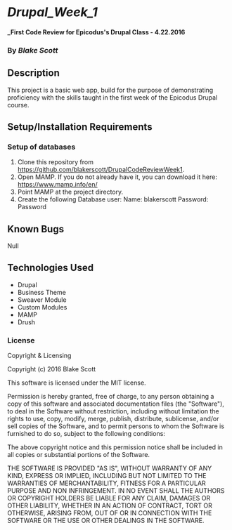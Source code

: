 # _Drupal_Week_1_

#### _First Code Review for Epicodus's Drupal Class - 4.22.2016

### By _**Blake Scott**_

## Description

This project is a basic web app, build for the purpose of demonstrating proficiency with the skills taught in the first week of the Epicodus Drupal course.  

## Setup/Installation Requirements

### Setup of databases

1. Clone this repository from https://github.com/blakerscott/DrupalCodeReviewWeek1.
2. Open MAMP.  If you do not already have it, you can download it here:            https://www.mamp.info/en/
3. Point MAMP at the project directory.
4. Create the following Database user:
   Name: blakerscott
   Password: Password  

## Known Bugs

Null

## Technologies Used

* Drupal
* Business Theme
* Sweaver Module
* Custom Modules
* MAMP
* Drush


### License

Copyright & Licensing

Copyright (c) 2016 Blake Scott

This software is licensed under the MIT license.

Permission is hereby granted, free of charge, to any person obtaining a copy of this software and associated documentation files (the "Software"), to deal in the Software without restriction, including without limitation the rights to use, copy, modify, merge, publish, distribute, sublicense, and/or sell copies of the Software, and to permit persons to whom the Software is furnished to do so, subject to the following conditions:

The above copyright notice and this permission notice shall be included in all copies or substantial portions of the Software.

THE SOFTWARE IS PROVIDED "AS IS", WITHOUT WARRANTY OF ANY KIND, EXPRESS OR IMPLIED, INCLUDING BUT NOT LIMITED TO THE WARRANTIES OF MERCHANTABILITY, FITNESS FOR A PARTICULAR PURPOSE AND NON INFRINGEMENT. IN NO EVENT SHALL THE AUTHORS OR COPYRIGHT HOLDERS BE LIABLE FOR ANY CLAIM, DAMAGES OR OTHER LIABILITY, WHETHER IN AN ACTION OF CONTRACT, TORT OR OTHERWISE, ARISING FROM, OUT OF OR IN CONNECTION WITH THE SOFTWARE OR THE USE OR OTHER DEALINGS IN THE SOFTWARE.
